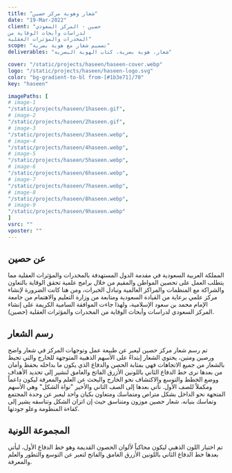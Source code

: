 ```yaml
---
title: "شعار وهوية مركز حصين"
date: "19-Mar-2022"
client: "حصين - المركز السعودي
لدراسات وأبحاث الوقاية من
المخدرات والمؤثرات العقلية"
scope: "تصميم شعار مع هوية بصرية"
deliverables: "شعار، هوية بصرية، كتاب الهوية البصرية"

cover: "/static/projects/haseen/haseen-cover.webp"
logo: "/static/projects/haseen/haseen-logo.svg"
color: "bg-gradient-to-bl from-[#1b3e71]/70"
key: "haseen"

imagePaths: [
# image-1
"/static/projects/haseen/1haseen.gif",
# image-2
"/static/projects/haseen/2haseen.gif",
# image-3
"/static/projects/haseen/3haseen.webp",
# image-4
"/static/projects/haseen/4haseen.webp",
# image-5
"/static/projects/haseen/5haseen.webp",
# image-6
"/static/projects/haseen/6haseen.webp",
# image-7
"/static/projects/haseen/7haseen.webp",
# image-8
"/static/projects/haseen/8haseen.webp",
# image-9
"/static/projects/haseen/9haseen.webp"
]
vsrc: ""
vposter: ""
---
```


## عن حصين

المملكة العربية السعودية في مقدمة الدول المستهدفة بالمخدرات
والمؤثرات العقلية مما يتطلب العمل على تحصين المواطن والمقيم من
خلال برامج علمية تحقق الوقاية بالتعاون والشراكة مع المنظمات
والمراكز العالمية وتبادل الخبرات، ومن هنا كانت الضرورة لإنشاء مركز
علمي برعاية من القيادة السعودية ومتابعة من وزارة التعليم والاهتمام
من جامعة الإمام محمد بن سعود الإسلامية، ولهذا جاءت الموافقة
السامية الكريمة على إنشاء المركز السعودي لدراسات وأبحاث الوقاية من
المخدرات والمؤثرات العقلية (حصين).

## رسم الشعار

تم رسم شعار مركز حصين ليعبر عن طبيعة عمل وتوجهات المركز في شعار
واضح ورصين ومتين، يحتوي الشعار إبتداءً على الأسهم الذهبية المتوجهة
للخارج والتي تحيط بالشعار من جميع الاتجاهات فهي بمثابة الحصن
والدفاع الذي يكون ما بداخله بحفظ وأمان من بعدها نرى خط الدفاع
الثاني باللونين الأزرق الفاتح والغامق لنشير إلى تحديد الأهداف ووضع
الخطط والتوسع والاكتشاف نحو الخارج والبحث عن العلم والمعرفة
ليكون داعماً ومكملاً للصف الأول. نأتي بعدها إلى الصف الثاني والأخير
"نواة الشكل" وهي الأسهم المتجهة نحو الداخل بشكل متراص ومتماسك
ومتعاون بكيان واحد ليعبر عن وحدة المجتمع وتماسك بنيانه. شعار
حصين موزون ومتناسق حيث إن اتزان الشكل وتناسقه يشير إلى كفاءة
المنظومة وعلو جودتها.

## المجموعة اللونية

تم اختيار اللون الذهبي ليكون محاكياً لألوان الحصون القديمة وهو خط
الدفاع الأول، ليأتي بعدها خط الدفاع الثاني باللونين الأزرق الغامق
والفاتح لتعبر عن التوسع والتطور والعلم والمعرفة.
